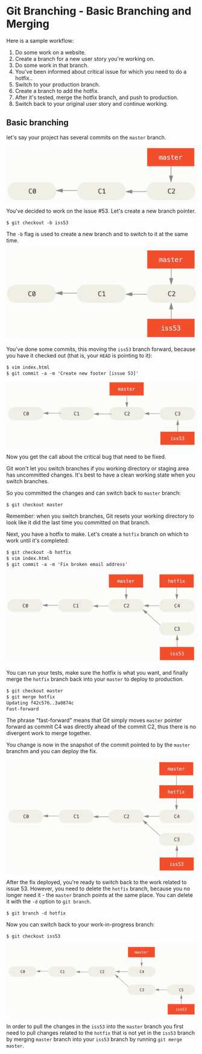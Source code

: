 # Git Branching - Basic Branching and Merging

Here is a sample workflow:

1. Do some work on a website.
2. Create a branch for a new user story you're working on.
3. Do some work in that branch.
4. You've been informed about critical issue for which you need to do a hotfix..
5. Switch to your production branch.
6. Create a branch to add the hotfix.
7. After it's tested, merge the hotfix branch, and push to production.
8. Switch back to your original user story and continue working.

## Basic branching

let's say your project has several commits on the `master` branch.

![master](img/master2.png)

You've decided to work on the issue #53. Let's create a new branch pointer.

```
$ git checkout -b iss53
```

The `-b` flag is used to create a new branch and to switch to it at the same time.

![issue](img/issue.png)

You've done some commits, this moving the `iss53` branch forward, because you have it checked out (that is, your `HEAD` is pointing to it):

```console
$ vim index.html
$ git commit -a -m 'Create new footer [issue 53]'
```

![commit](img/commit2.png)

Now you get the call about the critical bug that need to be fixed.

Git won't let you switch branches if you working directory or staging area has uncommitted changes. It's best to have a clean working state when you switch branches.

So you committed the changes and can switch back to `master` branch:

```console
$ git checkout master
```

Remember: when you switch branches, Git resets your working directory to look like it did the last time you committed on that branch.

Next, you have a hotfix to make. Let's create a `hotfix` branch on which to work until it's completed:

```console
$ git checkout -b hotfix
$ vim index.html
$ git commit -a -m 'Fix broken email address'
```

![hotfix](img/hotfix.png)

You can run your tests, make sure the hotfix is what you want, and finally merge the `hotfix` branch back into your `master` to deploy to production.

```console
$ git checkout master
$ git merge hotfix
Updating f42c576..3a0874c
Fast-forward
```

The phrase "fast-forward" means that Git simply moves `master` pointer forward as commit C4 was directly ahead of the commit C2, thus there is no divergent work to merge together.

You change is now in the snapshot of the commit pointed to by the `master` branchm and you can deploy the fix.

![merge](img/merge.png)

After the fix deployed, you're ready to switch back to the work related to issue 53. However, you need to delete the `hotfix` branch, because you no longer need it - the `master` branch points at the same place. You can delete it with the `-d` option to `git branch`.

```console
$ git branch -d hotfix
```

Now you can switch back to your work-in-progress branch:

```console
$ git checkout iss53
```

![back to issue](img/backtoissue.png)

In order to pull the changes in the `iss53` into the `master` branch you first need to pull changes related to the `hotfix` that is not yet in the `iss53` branch by merging `master` branch into your `iss53` branch by running `git merge master`.
